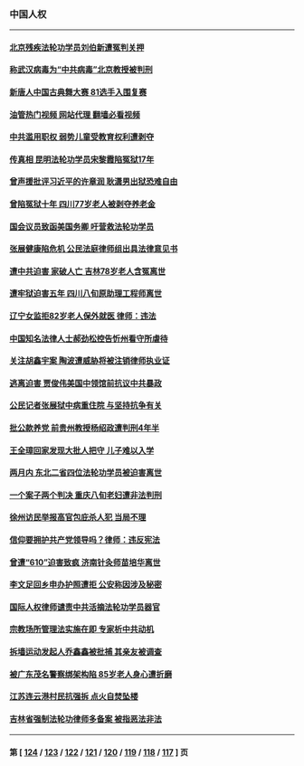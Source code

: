### 中国人权
---
#### [北京残疾法轮功学员刘伯新遭冤判关押](../../pages/ncid278/n14069619.md?09110445) 
#### [称武汉病毒为“中共病毒”北京教授被判刑](../../pages/ncid278/n14070053.md?09110445) 
#### [新唐人中国古典舞大赛 81选手入围复赛](../../pages/ncid278/n14069975.md?09110445) 
#### [油管热门视频 网站代理 翻墙必看视频](http://138.2.39.72:81/youtube.html?epic-marker?09110445)
#### [中共滥用职权 弱势儿童受教育权利遭剥夺](../../pages/ncid278/n14069848.md?09110445) 
#### [传真相 昆明法轮功学员宋黎霞陷冤狱17年](../../pages/ncid278/n14069020.md?09110445) 
#### [曾声援批评习近平的许章润 耿潇男出狱恐难自由](../../pages/ncid278/n14069648.md?09110445) 
#### [曾陷冤狱十年 四川77岁老人被剥夺养老金](../../pages/ncid278/n14068260.md?09110445) 
#### [国会议员致函美国务卿 吁营救法轮功学员](../../pages/ncid278/n14068427.md?09110445) 
#### [张展健康陷危机 公民法庭律师组出具法律意见书](../../pages/ncid278/n14068363.md?09110445) 
#### [遭中共迫害 家破人亡 吉林78岁老人含冤离世](../../pages/ncid278/n14066833.md?09110445) 
#### [遭牢狱迫害五年 四川八旬原助理工程师离世](../../pages/ncid278/n14066297.md?09110445) 
#### [辽宁女监拒82岁老人保外就医 律师：违法](../../pages/ncid278/n14065881.md?09110445) 
#### [中国知名法律人士郝劲松控告忻州看守所虐待](../../pages/ncid278/n14065877.md?09110445) 
#### [关注胡鑫宇案 陶波遭威胁将被注销律师执业证](../../pages/ncid278/n14065596.md?09110445) 
#### [逃离迫害 贾俊伟美国中领馆前抗议中共暴政](../../pages/ncid278/n14065504.md?09110445) 
#### [公民记者张展狱中病重住院 与坚持抗争有关](../../pages/ncid278/n14065221.md?09110445) 
#### [批公款养党 前贵州教授杨绍政遭判刑4年半](../../pages/ncid278/n14064553.md?09110445) 
#### [王全璋回家发现大批人把守 儿子难以入学](../../pages/ncid278/n14064364.md?09110445) 
#### [两月内 东北二省四位法轮功学员被迫害离世](../../pages/ncid278/n14063270.md?09110445) 
#### [一个案子两个判决 重庆八旬老妇遭非法判刑](../../pages/ncid278/n14063531.md?09110445) 
#### [徐州访民举报高官包庇杀人犯 当局不理](../../pages/ncid278/n14062521.md?09110445) 
#### [信仰要拥护共产党领导吗？律师：违反宪法](../../pages/ncid278/n14061325.md?09110445) 
#### [曾遭“610”迫害致疯 济南针灸师苗培华离世](../../pages/ncid278/n14060519.md?09110445) 
#### [李文足回乡申办护照遭拒 公安称因涉及秘密](../../pages/ncid278/n14061423.md?09110445) 
#### [国际人权律师谴责中共活摘法轮功学员器官](../../pages/ncid278/n14061274.md?09110445) 
#### [宗教场所管理法实施在即 专家析中共动机](../../pages/ncid278/n14061242.md?09110445) 
#### [拆墙运动发起人乔鑫鑫被批捕 其亲友被调查](../../pages/ncid278/n14060803.md?09110445) 
#### [被广东茂名警察绑架构陷 85岁老人身心遭折磨](../../pages/ncid278/n14059718.md?09110445) 
#### [江苏连云港村民抗强拆 点火自焚坠楼](../../pages/ncid278/n14060228.md?09110445) 
#### [吉林省强制法轮功律师多备案 被指恶法非法](../../pages/ncid278/n14059091.md?09110445) 

---
#### 第 [ [124](./124.md?09110445) / [123](./123.md?09110445) / [122](./122.md?09110445) / [121](./121.md?09110445) / [120](./120.md?09110445) / [119](./119.md?09110445) / [118](./118.md?09110445) / [117](./117.md?09110445) ] 页
